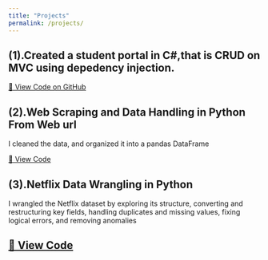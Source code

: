 ```yaml
---
title: "Projects"
permalink: /projects/
---
```


## (1).Created a student portal in C#,that is CRUD on MVC using depedency injection.

  [🔗 View Code on GitHub](https://github.com/Victor-Mutuku/Junior-Student-Portal.git)
  

## (2).Web Scraping and Data Handling in Python From Web url

I cleaned the data, and organized it into a pandas DataFrame

 [🔗 View Code](https://colab.research.google.com/drive/14nJUrfQ7MkBUJNrjeQy4EuQl7ZMv9u2d?usp=sharing)
 
 
## (3).Netflix Data Wrangling in Python

 I wrangled the Netflix dataset by exploring its structure, converting and restructuring key fields, handling duplicates and missing values, fixing logical errors, and removing anomalies
 
  [🔗 View Code](https://www.kaggle.com/code/victorkiokomutuku/victor-mutuku-cs-da02-25021)
  ---
